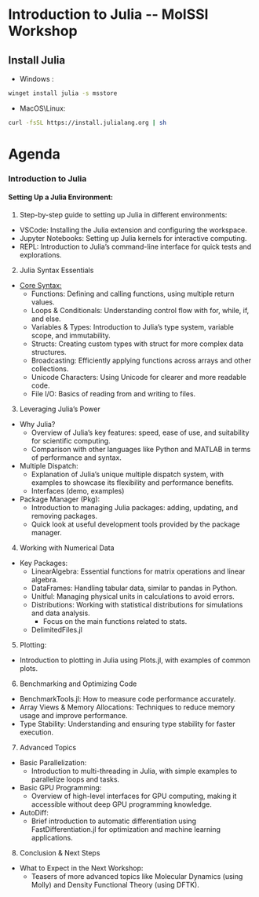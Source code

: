 # Introduction to Julia -- MolSSI Workshop

## Install Julia

- Windows : 
```sh
winget install julia -s msstore
```
- MacOS\Linux: 
```sh
curl -fsSL https://install.julialang.org | sh
```

# Agenda

### Introduction to Julia

#### Setting Up a Julia Environment:

1. Step-by-step guide to setting up Julia in different environments:
  - VSCode: Installing the Julia extension and configuring the workspace.
  - Jupyter Notebooks: Setting up Julia kernels for interactive computing.
  - REPL: Introduction to Julia’s command-line interface for quick tests and explorations.

2. Julia Syntax Essentials
  - [Core Syntax:](syntax.ipynb)
    - Functions: Defining and calling functions, using multiple return values.
    - Loops & Conditionals: Understanding control flow with for, while, if, and else.
    - Variables & Types: Introduction to Julia’s type system, variable scope, and immutability.
    - Structs: Creating custom types with struct for more complex data structures.
    - Broadcasting: Efficiently applying functions across arrays and other collections.
    - Unicode Characters: Using Unicode for clearer and more readable code.
    - File I/O: Basics of reading from and writing to files.
    
3. Leveraging Julia’s Power
  - Why Julia?
    - Overview of Julia’s key features: speed, ease of use, and suitability for scientific computing.
    - Comparison with other languages like Python and MATLAB in terms of performance and syntax.
  - Multiple Dispatch:
    - Explanation of Julia’s unique multiple dispatch system, with examples to showcase its flexibility and performance benefits.
    - Interfaces (demo, examples)
  - Package Manager (Pkg):
    - Introduction to managing Julia packages: adding, updating, and removing packages.
    - Quick look at useful development tools provided by the package manager.

4. Working with Numerical Data
  - Key Packages:
    - LinearAlgebra: Essential functions for matrix operations and linear algebra.
    - DataFrames: Handling tabular data, similar to pandas in Python.
    - Unitful: Managing physical units in calculations to avoid errors.
    - Distributions: Working with statistical distributions for simulations and data analysis.
        - Focus on the main functions related to stats.
    - DelimitedFiles.jl
    
5. Plotting:
  - Introduction to plotting in Julia using Plots.jl, with examples of common plots.

6. Benchmarking and Optimizing Code
  - BenchmarkTools.jl: How to measure code performance accurately.
  - Array Views & Memory Allocations: Techniques to reduce memory usage and improve performance.
  - Type Stability: Understanding and ensuring type stability for faster execution.

7. Advanced Topics
  - Basic Parallelization:
    - Introduction to multi-threading in Julia, with simple examples to parallelize loops and tasks.
  - Basic GPU Programming:
    - Overview of high-level interfaces for GPU computing, making it accessible without deep GPU programming knowledge.
  - AutoDiff:
    - Brief introduction to automatic differentiation using FastDifferentiation.jl for optimization and machine learning applications.

8. Conclusion & Next Steps
  - What to Expect in the Next Workshop:
    - Teasers of more advanced topics like Molecular Dynamics (using Molly) and Density Functional Theory (using DFTK).
